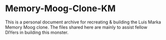 # Memory-Moog-Clone-KM
This is a personal document archive for recreating &amp; building the Luis Marka Memory Moog clone.
The files shared here are mainly to assist fellow DIYers in building this monster.
